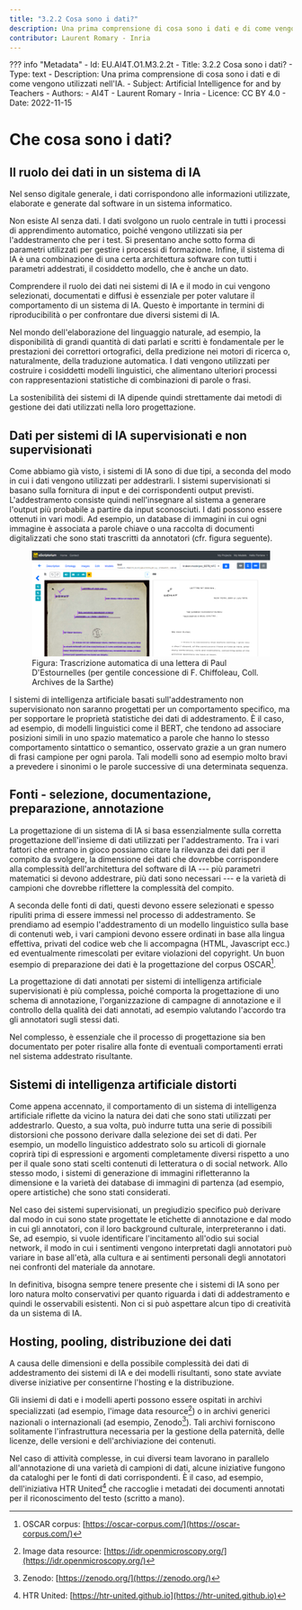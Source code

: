 ```yaml
---
title: "3.2.2 Cosa sono i dati?"
description: Una prima comprensione di cosa sono i dati e di come vengono utilizzati nell'IA.
contributor: Laurent Romary - Inria
---
```

??? info "Metadata"
    - Id: EU.AI4T.O1.M3.2.2t
    - Title: 3.2.2 Cosa sono i dati?
    - Type: text
    - Description: Una prima comprensione di cosa sono i dati e di come vengono utilizzati nell'IA.
    - Subject: Artificial Intelligence for and by Teachers
    - Authors:
        - AI4T 
        - Laurent Romary - Inria
    - Licence: CC BY 4.0
    - Date: 2022-11-15

# Che cosa sono i dati?

## Il ruolo dei dati in un sistema di IA

Nel senso digitale generale, i dati corrispondono alle informazioni utilizzate, elaborate e generate dal software in un sistema informatico.

Non esiste AI senza dati. I dati svolgono un ruolo centrale in tutti i processi di apprendimento automatico, poiché vengono utilizzati sia per l'addestramento che per i test. Si presentano anche sotto forma di parametri utilizzati per gestire i processi di formazione. Infine, il sistema di IA è una combinazione di una certa architettura software con tutti i parametri addestrati, il cosiddetto modello, che è anche un dato.

Comprendere il ruolo dei dati nei sistemi di IA e il modo in cui vengono selezionati, documentati e diffusi è essenziale per poter valutare il comportamento di un sistema di IA. Questo è importante in termini di riproducibilità o per confrontare due diversi sistemi di IA.

Nel mondo dell'elaborazione del linguaggio naturale, ad esempio, la disponibilità di grandi quantità di dati parlati e scritti è fondamentale per le prestazioni dei correttori ortografici, della predizione nei motori di ricerca o, naturalmente, della traduzione automatica. I dati vengono utilizzati per costruire i cosiddetti modelli linguistici, che alimentano ulteriori processi con rappresentazioni statistiche di combinazioni di parole o frasi.

La sostenibilità dei sistemi di IA dipende quindi strettamente dai metodi di gestione dei dati utilizzati nella loro progettazione.

## Dati per sistemi di IA supervisionati e non supervisionati

Come abbiamo già visto, i sistemi di IA sono di due tipi, a seconda del modo in cui i dati vengono utilizzati per addestrarli. I sistemi supervisionati si basano sulla fornitura di input e dei corrispondenti output previsti. L'addestramento consiste quindi nell'insegnare al sistema a generare l'output più probabile a partire da input sconosciuti. I dati possono essere ottenuti in vari modi. Ad esempio, un database di immagini in cui ogni immagine è associata a parole chiave o una raccolta di documenti digitalizzati che sono stati trascritti da annotatori (cfr. figura seguente).

<figure>
	 <img src="Images/3-2-2-Automatic-transcription-of-a-letter.png" />
	 <figcaption>Figura: Trascrizione automatica di una lettera di Paul D'Estournelles (per gentile concessione di F. Chiffoleau, Coll. Archives de la Sarthe)</figcaption>
</figure>

I sistemi di intelligenza artificiale basati sull'addestramento non supervisionato non saranno progettati per un comportamento specifico, ma per sopportare le proprietà statistiche dei dati di addestramento. È il caso, ad esempio, di modelli linguistici come il BERT, che tendono ad associare posizioni simili in uno spazio matematico a parole che hanno lo stesso comportamento sintattico o semantico, osservato grazie a un gran numero di frasi campione per ogni parola. Tali modelli sono ad esempio molto bravi a prevedere i sinonimi o le parole successive di una determinata sequenza.

## Fonti - selezione, documentazione, preparazione, annotazione

La progettazione di un sistema di IA si basa essenzialmente sulla corretta progettazione dell'insieme di dati utilizzati per l'addestramento. Tra i vari fattori che entrano in gioco possiamo citare la rilevanza dei dati per il compito da svolgere, la dimensione dei dati che dovrebbe corrispondere alla complessità dell'architettura del software di IA --- più parametri matematici si devono addestrare, più dati sono necessari --- e la varietà di campioni che dovrebbe riflettere la complessità del compito.

A seconda delle fonti di dati, questi devono essere selezionati e spesso ripuliti prima di essere immessi nel processo di addestramento. Se prendiamo ad esempio l'addestramento di un modello linguistico sulla base di contenuti web, i vari campioni devono essere ordinati in base alla lingua effettiva, privati del codice web che li accompagna (HTML, Javascript ecc.) ed eventualmente rimescolati per evitare violazioni del copyright. Un buon esempio di preparazione dei dati è la progettazione del corpus OSCAR[^1].

La progettazione di dati annotati per sistemi di intelligenza artificiale supervisionati è più complessa, poiché comporta la progettazione di uno schema di annotazione, l'organizzazione di campagne di annotazione e il controllo della qualità dei dati annotati, ad esempio valutando l'accordo tra gli annotatori sugli stessi dati.

Nel complesso, è essenziale che il processo di progettazione sia ben documentato per poter risalire alla fonte di eventuali comportamenti errati nel sistema addestrato risultante.

## Sistemi di intelligenza artificiale distorti

Come appena accennato, il comportamento di un sistema di intelligenza artificiale riflette da vicino la natura dei dati che sono stati utilizzati per addestrarlo. Questo, a sua volta, può indurre tutta una serie di possibili distorsioni che possono derivare dalla selezione dei set di dati. Per esempio, un modello linguistico addestrato solo su articoli di giornale coprirà tipi di espressioni e argomenti completamente diversi rispetto a uno per il quale sono stati scelti contenuti di letteratura o di social network. Allo stesso modo, i sistemi di generazione di immagini rifletteranno la dimensione e la varietà dei database di immagini di partenza (ad esempio, opere artistiche) che sono stati considerati.

Nel caso dei sistemi supervisionati, un pregiudizio specifico può derivare dal modo in cui sono state progettate le etichette di annotazione e dal modo in cui gli annotatori, con il loro background culturale, interpreteranno i dati. Se, ad esempio, si vuole identificare l'incitamento all'odio sui social network, il modo in cui i sentimenti vengono interpretati dagli annotatori può variare in base all'età, alla cultura e ai sentimenti personali degli annotatori nei confronti del materiale da annotare.

In definitiva, bisogna sempre tenere presente che i sistemi di IA sono per loro natura molto conservativi per quanto riguarda i dati di addestramento e quindi le osservabili esistenti. Non ci si può aspettare alcun tipo di creatività da un sistema di IA.

## Hosting, pooling, distribuzione dei dati

A causa delle dimensioni e della possibile complessità dei dati di addestramento dei sistemi di IA e dei modelli risultanti, sono state avviate diverse iniziative per consentirne l'hosting e la distribuzione.

Gli insiemi di dati e i modelli aperti possono essere ospitati in archivi specializzati (ad esempio, l'image data resource[^2]) o in archivi generici nazionali o internazionali (ad esempio, Zenodo[^3]). Tali archivi forniscono solitamente l'infrastruttura necessaria per la gestione della paternità, delle licenze, delle versioni e dell'archiviazione dei contenuti.

Nel caso di attività complesse, in cui diversi team lavorano in parallelo all'annotazione di una varietà di campioni di dati, alcune iniziative fungono da cataloghi per le fonti di dati corrispondenti. È il caso, ad esempio, dell'iniziativa HTR United[^4] che raccoglie i metadati dei documenti annotati per il riconoscimento del testo (scritto a mano).

[^1]: OSCAR corpus: [https://oscar-corpus.com/](https://oscar-corpus.com/)

[^2]: Image data resource: [https://idr.openmicroscopy.org/](https://idr.openmicroscopy.org/)

[^3]: Zenodo: [https://zenodo.org/](https://zenodo.org/)

[^4]: HTR United: [https://htr-united.github.io](https://htr-united.github.io)
